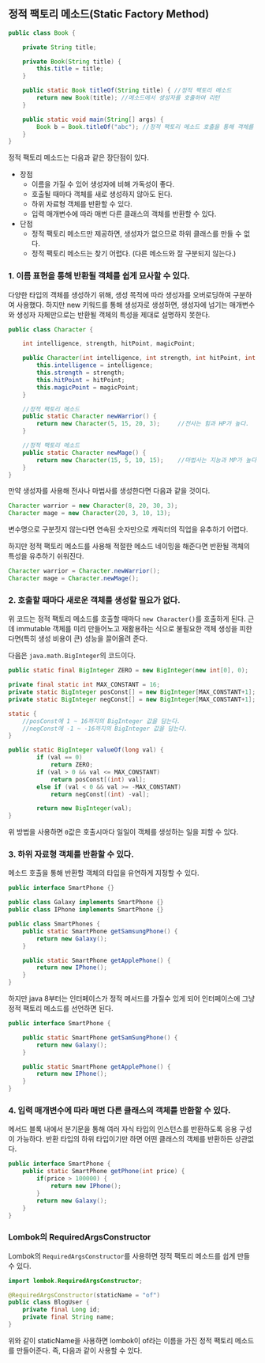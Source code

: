 ## 정적 팩토리 메소드(Static Factory Method) 

```java
public class Book {

    private String title;

    private Book(String title) {
        this.title = title;
    }

    public static Book titleOf(String title) { //정적 팩토리 메소드
        return new Book(title); //메소드에서 생성자를 호출하여 리턴
    }

    public static void main(String[] args) {
        Book b = Book.titleOf("abc"); //정적 팩토리 메소드 호출을 통해 객체를 얻는다.
    }
}
```

정적 팩토리 메소드는 다음과 같은 장단점이 있다.

- 장점
    - 이름을 가질 수 있어 생성자에 비해 가독성이 좋다.
    - 호출될 때마다 객체를 새로 생성하지 않아도 된다.
    - 하위 자료형 객체를 반환할 수 있다.
    - 입력 매개변수에 따라 매번 다른 클래스의 객체를 반환할 수 있다.
- 단점
    - 정적 팩토리 메소드만 제공하면, 생성자가 없으므로 하위 클래스를 만들 수 없다.
    - 정적 팩토리 메소드는 찾기 어렵다. (다른 메소드와 잘 구분되지 않는다.)

### 1. 이름 표현을 통해 반환될 객체를 쉽게 묘사할 수 있다.

다양한 타입의 객체를 생성하기 위해, 생성 목적에 따라 생성자를 오버로딩하여 구분하여 사용했다. 하지만 new 키워드를 통해 생성자로 생성하면,
생성자에 넘기는 매개변수와 생성자 자체만으로는 반환될 객체의 특성을 제대로 설명하지 못한다.

```java
public class Character {

    int intelligence, strength, hitPoint, magicPoint;

    public Character(int intelligence, int strength, int hitPoint, int magicPoint) {
        this.intelligence = intelligence;  
        this.strength = strength;           
        this.hitPoint = hitPoint;           
        this.magicPoint = magicPoint;       
    }

    //정적 팩토리 메소드
    public static Character newWarrior() {
        return new Character(5, 15, 20, 3);     //전사는 힘과 HP가 높다.
    }

    //정적 팩토리 메소드
    public static Character newMage() {
        return new Character(15, 5, 10, 15);    //마법사는 지능과 MP가 높다.
    }
}
```

만약 생성자를 사용해 전사나 마법사를 생성한다면 다음과 같을 것이다.

```java
Character warrior = new Character(8, 20, 30, 3);
Character mage = new Character(20, 3, 10, 13);
```

변수명으로 구분짓지 않는다면 연속된 숫자만으로 캐릭터의 직업을 유추하기 어렵다.

하지만 정적 팩토리 메소드를 사용해 적절한 메소드 네이밍을 해준다면 반환될 객체의 특성을 유추하기 쉬워진다.

```java
Character warrior = Character.newWarrior();
Character mage = Character.newMage();
```

### 2. 호출할 때마다 새로운 객체를 생성할 필요가 없다.

위 코드는 정적 팩토리 메소드를 호출할 때마다 `new Character()`를 호출하게 된다. 근데 immutable 객체를 미리 만들어노고
재활용하는 식으로 불필요한 객체 생성을 피한다면(특히 생성 비용이 큰) 성능을 끌어올려 준다.

다음은 `java.math.BigInteger`의 코드이다.

```java
public static final BigInteger ZERO = new BigInteger(new int[0], 0);

private final static int MAX_CONSTANT = 16;
private static BigInteger posConst[] = new BigInteger[MAX_CONSTANT+1];
private static BigInteger negConst[] = new BigInteger[MAX_CONSTANT+1];

static {
    //posConst에 1 ~ 16까지의 BigInteger 값을 담는다. 
    //negConst에 -1 ~ -16까지의 BigInteger 값을 담는다. 
}

public static BigInteger valueOf(long val) {
        if (val == 0)
            return ZERO;
        if (val > 0 && val <= MAX_CONSTANT)
            return posConst[(int) val];
        else if (val < 0 && val >= -MAX_CONSTANT)
            return negConst[(int) -val];

        return new BigInteger(val);
}
```

위 방법을 사용하면 `0`값은 호출시마다 일일이 객체를 생성하는 일을 피할 수 있다.

### 3. 하위 자료형 객체를 반환할 수 있다.

메소드 호출을 통해 반환할 객체의 타입을 유연하게 지정할 수 있다.

```java
public interface SmartPhone {}

public class Galaxy implements SmartPhone {}
public class IPhone implements SmartPhone {}

public class SmartPhones {
    public static SmartPhone getSamsungPhone() {
        return new Galaxy();
    }

    public static SmartPhone getApplePhone() {
        return new IPhone();
    }
}
```

하지만 java 8부터는 인터페이스가 정적 메서드를 가질수 있게 되어 인터페이스에 그냥 정적 팩토리 메소드를 선언하면 된다.

```java
public interface SmartPhone {

    public static SmartPhone getSamSungPhone() {
        return new Galaxy();
    }

    public static SmartPhone getApplePhone() {
        return new IPhone();
    }
}
```

### 4. 입력 매개변수에 따라 매번 다른 클래스의 객체를 반환할 수 있다.

메서드 블록 내에서 분기문을 통해 여러 자식 타입의 인스턴스를 반환하도록 응용 구성이 가능하다. 반환 타입의 하위 타입이기만 하면
어떤 클래스의 객체를 반환하든 상관없다.

```java
public interface SmartPhone {
    public static SmartPhone getPhone(int price) {
        if(price > 100000) {
            return new IPhone();
        }
        return new Galaxy();
    }    
}
```

### Lombok의 RequiredArgsConstructor 

Lombok의 `RequiredArgsConstructor`를 사용하면 정적 팩토리 메소드를 쉽게 만들 수 있다.

```java
import lombok.RequiredArgsConstructor;

@RequiredArgsConstructor(staticName = "of")
public class BlogUser {
    private final Long id;
    private final String name;
}
```

위와 같이 staticName을 사용하면 lombok이 of라는 이름을 가진 정적 팩토리 메소드를 만들어준다. 즉, 다음과 같이 사용할 수 있다.
